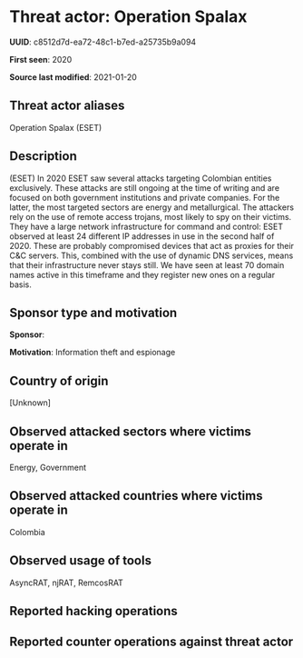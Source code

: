 # Threat actor: Operation Spalax

**UUID**: c8512d7d-ea72-48c1-b7ed-a25735b9a094

**First seen**: 2020

**Source last modified**: 2021-01-20

## Threat actor aliases

Operation Spalax (ESET)

## Description

(ESET) In 2020 ESET saw several attacks targeting Colombian entities exclusively. These attacks are still ongoing at the time of writing and are focused on both government institutions and private companies. For the latter, the most targeted sectors are energy and metallurgical. The attackers rely on the use of remote access trojans, most likely to spy on their victims. They have a large network infrastructure for command and control: ESET observed at least 24 different IP addresses in use in the second half of 2020. These are probably compromised devices that act as proxies for their C&C servers. This, combined with the use of dynamic DNS services, means that their infrastructure never stays still. We have seen at least 70 domain names active in this timeframe and they register new ones on a regular basis.

## Sponsor type and motivation

**Sponsor**: 

**Motivation**: Information theft and espionage


## Country of origin

[Unknown]

## Observed attacked sectors where victims operate in

Energy, Government

## Observed attacked countries where victims operate in

Colombia

## Observed usage of tools

AsyncRAT, njRAT, RemcosRAT

## Reported hacking operations



## Reported counter operations against threat actor






